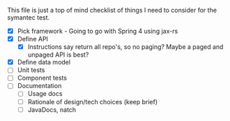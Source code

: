 This file is just a top of mind checklist of things I need to consider for the symantec test.

- [x] Pick framework - Going to go with Spring 4 using jax-rs
- [x] Define API
  - [x] Instructions say return all repo's, so no paging? Maybe a paged and unpaged API is best?
- [x] Define data model
- [ ] Unit tests
- [ ] Component tests
- [ ] Documentation
  - [ ] Usage docs
  - [ ] Rationale of design/tech choices (keep brief)
  - [ ] JavaDocs, natch
